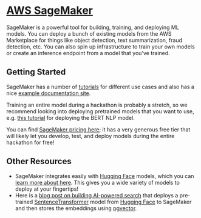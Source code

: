 # [AWS SageMaker](https://aws.amazon.com/sagemaker/)

SageMaker is a powerful tool for building, training, and deploying ML models. You can deploy a bunch of existing models from the AWS Marketplace for things like object detection, text summarization, fraud detection, etc. You can also spin up infrastructure to train your own models or create an inference endpoint from a model that you've trained.

## Getting Started

SageMaker has a number of [tutorials](https://aws.amazon.com/sagemaker/getting-started/) for different use cases and also has a nice [example documentation site](https://sagemaker-examples.readthedocs.io/en/latest/index.html).

Training an entire model during a hackathon is probably a stretch, so we recommend looking into deploying pretrained models that you want to use, e.g. [this tutorial](https://sagemaker-examples.readthedocs.io/en/latest/sagemaker-script-mode/pytorch_bert/deploy_bert_outputs.html) for deploying the BERT NLP model.

You can find [SageMaker pricing here](https://aws.amazon.com/sagemaker/pricing/); it has a very generous free tier that will likely let you develop, test, and deploy models during the entire hackathon for free!

## Other Resources

- SageMaker integrates easily with [Hugging Face](../huggingface/README.md) models, which you can [learn more about here](https://huggingface.co/docs/sagemaker/inference). This gives you a wide variety of models to deploy at your fingertips!
- Here is a [blog post on building AI-powered search](https://aws.amazon.com/blogs/database/building-ai-powered-search-in-postgresql-using-amazon-sagemaker-and-pgvector/) that deploys a pre-trained [SentenceTransformer](../sentence-transformers/README.md) model from [Hugging Face](../huggingface/README.md) to SageMaker and then stores the embeddings using [pgvector](https://github.com/pgvector/pgvector).
